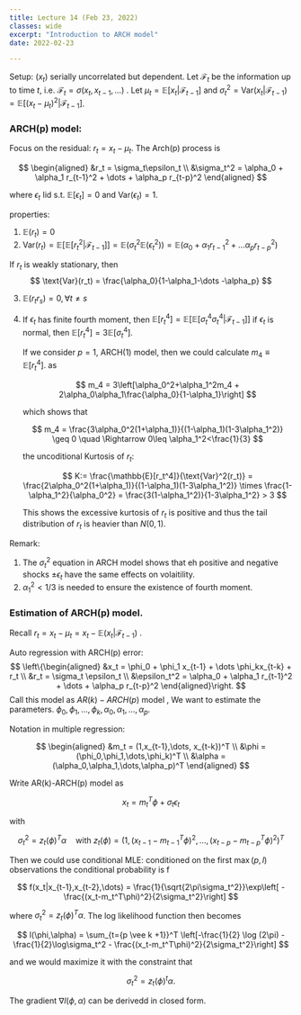 ```yaml
---
title: Lecture 14 (Feb 23, 2022)
classes: wide
excerpt: "Introduction to ARCH model"
date: 2022-02-23

---
```



Setup: $(x_t)$ serially uncorrelated but dependent. Let $\mathcal{F}_t$ be the information up to time $t$, i.e. $\mathcal{F}_t = \sigma(x_t,x_{t-1}, \dots)$ . Let $\mu_t = \mathbb{E}[x_t|\mathcal{F}_{t-1}]$ and $\sigma_t^2 = \text{Var}(x_t|\mathcal{F}_{t-1}) = \mathbb{E}[(x_t-\mu_t)^2|\mathcal{F}_{t-1}]$. 

### ARCH(p) model:

Focus on the residual: $r_t = x_t-\mu_t$. The Arch(p) process is 

$$
\begin{aligned}
&r_t = \sigma_t\epsilon_t \\
&\sigma_t^2 = \alpha_0 + \alpha_1 r_{t-1}^2 + \dots + \alpha_p r_{t-p}^2 
\end{aligned}
$$

 where $\epsilon_t$ Iid s.t. $\mathbb{E}[\epsilon_t] = 0$ and $\text{Var}(\epsilon_t) = 1$. 

properties:

1. $\mathbb{E}(r_t) = 0$ 
2. $\text{Var}(r_t) = \mathbb{E}[\mathbb{E}[r_t^2|\mathcal{F}_{t-1}]] = \mathbb{E}(\sigma_t^2 \mathbb{E}(\epsilon_t^2)) = \mathbb{E}(\alpha_0 + \alpha_1r_{t-1}^2 + \dots \alpha_p r_{t-p}^2)$ 

If $r_t$ is weakly stationary, then 
$$
\text{Var}(r_t) = \frac{\alpha_0}{1-\alpha_1-\dots -\alpha_p}
$$

3. $\mathbb{E}(r_tr_s) = 0 , \forall t\neq s$

4. If $\epsilon_t$ has finite fourth moment, then $\mathbb{E}[r_t^4] = \mathbb{E}[\mathbb{E}[\sigma_t^4\sigma_t^4 | \mathcal{F}_{t-1}]]$ if $\epsilon_t$ is normal, then $\mathbb{E}[r_t^4] = 3\mathbb{E}[\sigma_t^4]$.

   If we consider $p=1$, ARCH(1) model, then we could calculate $m_4\equiv \mathbb{E}[r_t^4]$. as 

   $$
   m_4 = 3\left[\alpha_0^2+\alpha_1^2m_4 + 2\alpha_0\alpha_1\frac{\alpha_0}{1-\alpha_1}\right]
   $$
   
   which shows that 
   
   $$
   m_4 = \frac{3\alpha_0^2(1+\alpha_1)}{(1-\alpha_1)(1-3\alpha_1^2)} \geq 0 \quad \Rightarrow 0\leq \alpha_1^2<\frac{1}{3}
   $$
   
   the uncoditional Kurtosis of $r_t$: 
   
   $$
   K:= \frac{\mathbb{E}[r_t^4]}{\text{Var}^2(r_t)} = \frac{2\alpha_0^2(1+\alpha_1)}{(1-\alpha_1)(1-3\alpha_1^2)} \times \frac{1-\alpha_1^2}{\alpha_0^2} = \frac{3(1-\alpha_1^2)}{1-3\alpha_1^2} > 3
   $$
   
   This shows the excessive kurtosis of $r_t$ is positive and thus the tail distribution of $r_t$ is heavier than $N(0,1)$. 

Remark: 

1. The $\sigma_t^2$ equation in ARCH model shows that eh positive and negative shocks $\pm \epsilon_t$ have the same effects on volaitility. 
2. $\alpha_1^2 < 1/3$ is needed to ensure the existence of fourth moment. 

### Estimation of ARCH(p) model. 

Recall $r_t = x_t - \mu_t = x_t - \mathbb{E}(x_t|\mathcal{F}_{t-1})$ . 

Auto regression with ARCH(p) error:
$$
\left\{\begin{aligned}
&x_t = \phi_0 + \phi_1 x_{t-1} + \dots \phi_kx_{t-k} + r_t \\
&r_t = \sigma_t \epsilon_t \\
&\epsilon_t^2 = \alpha_0 + \alpha_1 r_{t-1}^2 + \dots + \alpha_p r_{t-p}^2
\end{aligned}\right.
$$
Call this model as $AR(k)-ARCH(p)$ model , We want to estimate the parameters. $\phi_0, \phi_1,\dots, \phi_k,\alpha_0,\alpha_1,\dots,\alpha_p$. 

Notation in multiple regression:

$$
\begin{aligned}
&m_t = (1,x_{t-1},\dots, x_{t-k})^T \\
&\phi = (\phi_0,\phi_1,\dots,\phi_k)^T \\
&\alpha = (\alpha_0,\alpha_1,\dots,\alpha_p)^T
\end{aligned}
$$

Write AR(k)-ARCH(p) model as 

$$
x_t = m_t^T \phi + \sigma_t \epsilon_t 
$$

with 

$$
\sigma_t^2 = z_t(\phi)^T \alpha \quad\text{with } z_t(\phi) = (1,(x_{t-1} - m_{t-1}^T\phi)^2,\dots, (x_{t-p} - m_{t-p}^T\phi)^2 )^T
$$

Then we could use conditional MLE: conditioned on the first $\max(p,l)$ observations the conditional probability is f

$$
f(x_t|x_{t-1},x_{t-2},\dots) = \frac{1}{\sqrt{2\pi\sigma_t^2}}\exp\left[ - \frac{(x_t-m_t^T\phi)^2}{2\sigma_t^2}\right]
$$

where $\sigma_t^2 = z_t(\phi)^T\alpha$. The log likelihood function then becomes

$$
l(\phi,\alpha) = \sum_{t={p \vee k +1}}^T \left[-\frac{1}{2} \log (2\pi) - \frac{1}{2}\log\sigma_t^2 - \frac{(x_t-m_t^T\phi)^2}{2\sigma_t^2}\right]
$$

and we would maximize it with the constraint that 

$$
\sigma_t^2 = z_t(\phi)^t \alpha. 
$$

The gradient $\nabla l(\phi,\alpha)$ can be derivedd in closed form. 




